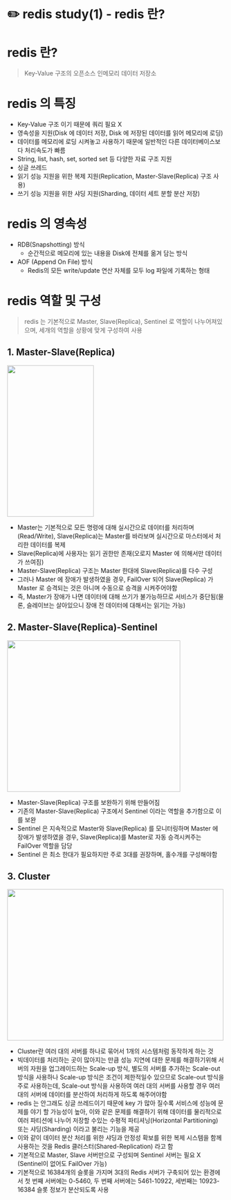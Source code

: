 # ✏️ redis study(1) - redis 란?

redis 란?
=========
> Key-Value 구조의 오픈소스 인메모리 데이터 저장소   
   
         
   
redis 의 특징
=============
* Key-Value 구조 이기 때문에 쿼리 필요 X
* 영속성을 지원(Disk 에 데이터 저장, Disk 에 저장된 데이터를 읽어 메모리에 로딩)
* 데이터를 메모리에 로딩 시켜놓고 사용하기 때문에 일반적인 다른 데이터베이스보다 처리속도가 빠름
* String, list, hash, set, sorted set 등 다양한 자료 구조 지원
* 싱글 쓰레드 
* 읽기 성능 지원을 위한 복제 지원(Replication, Master-Slave(Replica) 구조 사용)
* 쓰기 성능 지원을 위한 샤딩 지원(Sharding, 데이터 세트 분할 분산 저장)   



redis 의 영속성
===============
* RDB(Snapshotting) 방식
   + 순간적으로 메모리에 있는 내용을 Disk에 전체를 옮겨 담는 방식
* AOF (Append On File) 방식
   + Redis의 모든 write/update 연산 자체를 모두 log 파일에 기록하는 형태



redis 역할 및 구성
==================
> redis 는 기본적으로 Master, Slave(Replica), Sentinel 로 역할이 나누어져있으며, 세개의 역할을 상황에 맞게 구성하여 사용 
## 1. Master-Slave(Replica)    
     
<img src="https://user-images.githubusercontent.com/108176836/223335455-7761befa-1704-47b5-b109-2e84df2752cf.png" width="200px" height="350px"></img><br/>

   * Master는 기본적으로 모든 명령에 대해 실시간으로 데이터를 처리하며(Read/Write), Slave(Replica)는 Master를 바라보며 실시간으로 마스터에서 처리한 데이터를 복제
   * Slave(Replica)에 사용자는 읽기 권한만 존재(오로지 Master 에 의해서만 데이터가 쓰여짐)
   * Master-Slave(Replica) 구조는 Master 한대에 Slave(Replica)를 다수 구성
   * 그러나 Master 에 장애가 발생하였을 경우, FailOver 되어 Slave(Replica) 가 Master 로 승격되는 것은 아니며 수동으로 승격을 시켜주어야함
   * 즉, Master가 장애가 나면 데이터에 대해 쓰기가 불가능하므로 서비스가 중단됨(물론, 슬레이브는 살아있으니 장애 전 데이터에 대해서는 읽기는 가능) 
## 2. Master-Slave(Replica)-Sentinel

<img src="https://user-images.githubusercontent.com/108176836/223337472-48f0aa37-a71d-49f5-a1c4-fd6d86be9619.png" width="400px" height="350px"></img><br/>

   * Master-Slave(Replica) 구조를 보완하기 위해 만들어짐
   * 기존의 Master-Slave(Replica) 구조에서 Sentinel 이라는 역할을 추가함으로 이를 보완
   * Sentinel 은 지속적으로 Master와 Slave(Replica) 를 모니터링하며 Master 에 장애가 발생하였을 경우, Slave(Replica)를 Master로 자동 승격시켜주는 FailOver 역할을 담당
   * Sentinel 은 최소 한대가 필요하지만 주로 3대를 권장하며, 홀수개를 구성해야함
## 3. Cluster

<img src="https://user-images.githubusercontent.com/108176836/223338032-fa7a5222-724e-4988-b60c-3f25e24ad250.png" width="500px" height="350px"></img><br/>

   * Cluster란 여러 대의 서버를 하나로 묶어서 1개의 시스템처럼 동작하게 하는 것
   * 빅데이터를 처리하는 곳이 많아지는 만큼 성능 지연에 대한 문제를 해결하기위해 서버의 자원을 업그레이드하는 Scale-up 방식, 별도의 서버를 추가하는 Scale-out 방식을 사용하나 Scale-up 방식은 조건이 제한적일수 있으므로 Scale-out 방식을 주로 사용하는데, Scale-out 방식을 사용하여 여러 대의 서버를 사용할 경우 여러 대의 서버에 데이터를 분산하여 처리하게 하도록 해주어야함
   * redis 는 안그래도 싱글 쓰레드이기 때문에 key 가 많아 질수록 서비스에 성능에 문제를 야기 할 가능성이 높아, 이와 같은 문제를 해결하기 위해 데이터를 물리적으로 여러 파티션에 나누어 저장할 수있는 수평적 파티셔닝(Horizontal Partitioning) 또는 샤딩(Sharding) 이라고 불리는 기능을 제공
   * 이와 같이 데이터 분산 처리를 위한 샤딩과 안정성 확보를 위한 복제 시스템을 함께 사용하는 것을 Redis 클러스터(Shared-Replication) 라고 함
   * 기본적으로 Master, Slave 서버만으로 구성되며 Sentinel 서버는 필요 X (Sentinel이 없어도 FailOver 가능)
   * 기본적으로 16384개의 슬롯을 가지며 3대의 Redis 서버가 구축되어 있는 환경에서 첫 번째 서버에는 0-5460, 두 번째 서버에는 5461-10922, 세번째는 10923-16384 슬롯 정보가 분산되도록 사용


